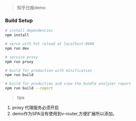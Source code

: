 
> 知乎日报demo

### Build Setup

``` bash
# install dependencies
npm install

# serve with hot reload at localhost:8080
npm run dev

# service proxy 
npm run proxy

# build for production with minification
npm run build

# build for production and view the bundle analyzer report
npm run build --report
```
> tips
1. proxy 代理服务必须开启
2. demo作为SPA没有使用到v-router,方便扩展所以添加。
